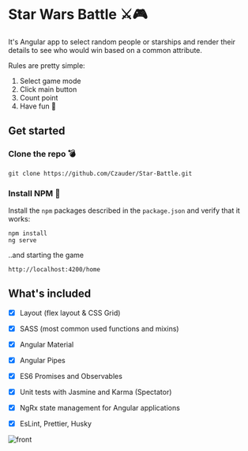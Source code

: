 

# Star Wars Battle ⚔🎮

It's Angular app to select random people or starships and render their details to see who would win based on a common attribute.

  Rules are pretty simple:
1. Select game mode 
2. Click main button
3. Count point
3. Have fun 🎈


## Get started

### Clone the repo 💣

```shell
git clone https://github.com/Czauder/Star-Battle.git
```

### Install NPM 🙌

Install the `npm` packages described in the `package.json` and verify that it works:

```shell
npm install
ng serve
```
..and starting the game

```shell
http://localhost:4200/home
``` 



## What's included

- [x] Layout (flex layout & CSS Grid)
- [x] SASS (most common used functions and mixins)
- [x] Angular Material
- [x] Angular Pipes
- [x] ES6 Promises and Observables
- [x] Unit tests with Jasmine and Karma (Spectator)
- [x] NgRx state management for Angular applications
- [x] EsLint, Prettier, Husky



![front](https://user-images.githubusercontent.com/44218667/82159249-337f1a80-988d-11ea-8da3-de338cddbcca.png)

